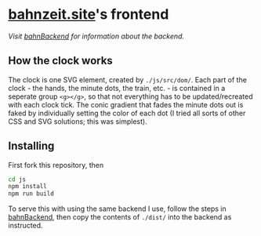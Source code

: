 # [bahnzeit.site](bahnzeit.site)'s frontend

*Visit [bahnBackend](https://github.com/simonmso/bahnbackend) for information about the backend.*

## How the clock works
The clock is one SVG element, created by `./js/src/dom/`. Each part of the clock - the hands, the minute dots, the train, etc. - is contained in a seperate group `<g></g>`, so that not everything has to be updated/recreated with each clock tick. The conic gradient that fades the minute dots out is faked by individually setting the color of each dot (I tried all sorts of other CSS and SVG solutions; this was simplest).

## Installing
First fork this repository, then

```bash
cd js
npm install
npm run build
```

To serve this with using the same backend I use, follow the steps in [bahnBackend](https://github.com/simonmso/bahnbackend), then copy the contents of `./dist/` into the backend as instructed.
